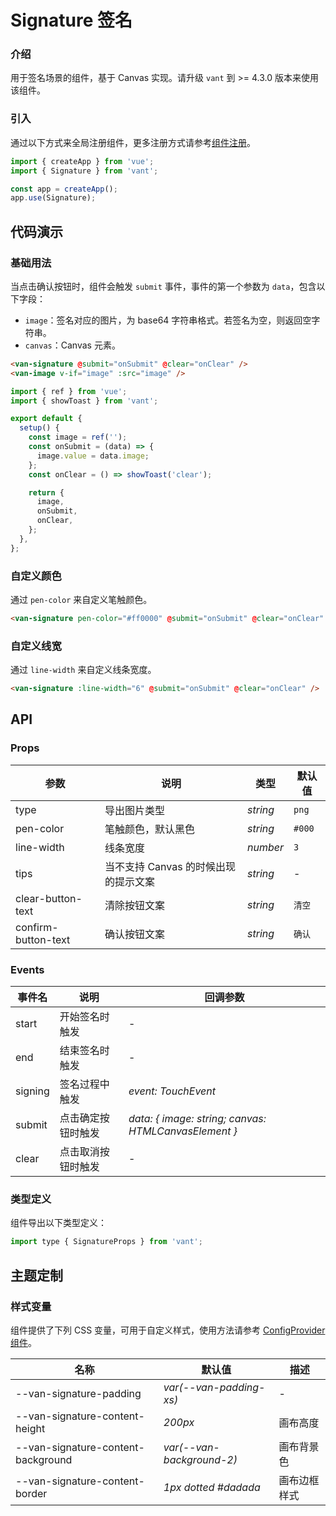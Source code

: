 # Signature 签名

### 介绍

用于签名场景的组件，基于 Canvas 实现。请升级 `vant` 到 >= 4.3.0 版本来使用该组件。

### 引入

通过以下方式来全局注册组件，更多注册方式请参考[组件注册](#/zh-CN/advanced-usage#zu-jian-zhu-ce)。

```js
import { createApp } from 'vue';
import { Signature } from 'vant';

const app = createApp();
app.use(Signature);
```

## 代码演示

### 基础用法

当点击确认按钮时，组件会触发 `submit` 事件，事件的第一个参数为 `data`，包含以下字段：

- `image`：签名对应的图片，为 base64 字符串格式。若签名为空，则返回空字符串。
- `canvas`：Canvas 元素。

```html
<van-signature @submit="onSubmit" @clear="onClear" />
<van-image v-if="image" :src="image" />
```

```js
import { ref } from 'vue';
import { showToast } from 'vant';

export default {
  setup() {
    const image = ref('');
    const onSubmit = (data) => {
      image.value = data.image;
    };
    const onClear = () => showToast('clear');

    return {
      image,
      onSubmit,
      onClear,
    };
  },
};
```

### 自定义颜色

通过 `pen-color` 来自定义笔触颜色。

```html
<van-signature pen-color="#ff0000" @submit="onSubmit" @clear="onClear" />
```

### 自定义线宽

通过 `line-width` 来自定义线条宽度。

```html
<van-signature :line-width="6" @submit="onSubmit" @clear="onClear" />
```

## API

### Props

| 参数 | 说明 | 类型 | 默认值 |
| --- | --- | --- | --- |
| type | 导出图片类型 | _string_ | `png` |
| pen-color | 笔触颜色，默认黑色 | _string_ | `#000` |
| line-width | 线条宽度 | _number_ | `3` |
| tips | 当不支持 Canvas 的时候出现的提示文案 | _string_ | - |
| clear-button-text | 清除按钮文案 | _string_ | `清空` |
| confirm-button-text | 确认按钮文案 | _string_ | `确认` |

### Events

| 事件名 | 说明 | 回调参数 |
| --- | --- | --- |
| start | 开始签名时触发 | - |
| end | 结束签名时触发 | - |
| signing | 签名过程中触发 | _event: TouchEvent_ |
| submit | 点击确定按钮时触发 | _data: { image: string; canvas: HTMLCanvasElement }_ |
| clear | 点击取消按钮时触发 | - |

### 类型定义

组件导出以下类型定义：

```js
import type { SignatureProps } from 'vant';
```

## 主题定制

### 样式变量

组件提供了下列 CSS 变量，可用于自定义样式，使用方法请参考 [ConfigProvider 组件](#/zh-CN/config-provider)。

| 名称 | 默认值 | 描述 |
| --- | --- | --- |
| --van-signature-padding | _var(--van-padding-xs)_ | - |
| --van-signature-content-height | _200px_ | 画布高度 |
| --van-signature-content-background | _var(--van-background-2)_ | 画布背景色 |
| --van-signature-content-border | _1px dotted #dadada_ | 画布边框样式 |
